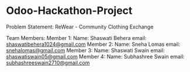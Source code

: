 # Odoo-Hackathon-Project

Problem Statement: ReWear - Community Clothing Exchange

Team Members:
Member 1: 
Name: Shaswati Behera
email: shaswatibehera1024@gmail.com
Member 2: 
Name: Sneha Lomas
email: snehalomas@gmail.com
Member 3: 
Name: Shaswati Swain
email: shaswatiswain05@gmail.com
Member 4: 
Name: Subhashree Swain
email: subhashreeswain2710@gmail.com

